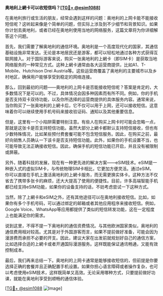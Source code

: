 **奥地利上網卡可以收短信吗？[[TG💪+ @esim1088](https://t.me/s/esim1088)]**

在奥地利旅行或生活的朋友，经常会遇到这样的问题：奥地利的上网卡能不能接收短信呢？这听起来像是个简单的问题，但实际上涉及到不少细节和背景知识。如果你计划去奥地利，或者已经在奥地利使用当地的网络服务，这篇文章将为你详细解答这个问题。

首先，我们需要了解奥地利的通信环境。奥地利是一个高度现代化的国家，其通信基础设施非常发达。无论是本地居民还是游客，都可以轻松地通过各种方式获得互联网接入。对于国际游客来说，购买一张奥地利的上網卡（即SIM卡）是获取当地网络服务的一种常见方式。这种上網卡通常由各大运营商提供，比如A1、T-Mobile、Hutchison Drei Austria等。这些运营商覆盖了奥地利的主要城市以及乡村地区，确保用户能够享受到稳定的网络连接。

那么，回到最初的问题——奥地利的上网卡是否能接收短信呢？答案是肯定的，大多数情况下是可以的。不过，具体情况会因多种因素而有所不同。例如，你的手机是否支持双卡双待功能，以及你所选择的运营商提供的具体服务内容。通常来说，当你购买了一张奥地利的上網卡后，它不仅可以用于上网，还可以接收短信。这意味着你可以继续使用手机号码来接收验证码、通知以及其他重要信息。

但是，这里有一个小陷阱需要特别注意。有些人在购买上网卡时可能会忽略一点，那就是这张卡是否支持短信功能。虽然大部分上網卡都默认支持短信接收，但也有少数特殊情况，比如某些预付费套餐可能不包含短信服务。因此，在购买之前，最好向销售人员确认一下该卡是否支持短信功能。此外，如果你的手机设置不当，也可能导致无法正确接收短信。因此，确保手机的短信功能已开启，并且没有被限制或屏蔽。

另外，随着科技的发展，现在有一种更先进的解决方案——eSIM技术。eSIM是一种嵌入式的虚拟SIM卡，与传统物理SIM卡相比，它更加方便灵活。通过eSIM，你可以直接在手机上激活奥地利的上網卡服务，而无需更换实体卡。这种方法不仅省去了携带多张卡的麻烦，还大大提高了使用的便捷性。目前，许多高端智能手机都已经支持eSIM功能，如果你的设备支持的话，不妨考虑尝试一下这种方式。

当然，除了上網卡和eSIM之外，还有其他途径可以在奥地利接收短信。比如，如果你有多个手机号码，可以通过绑定的邮箱或者其他应用程序来接收短信。例如，Google Voice、WhatsApp等应用都提供了类似的短信转发功能，这在一定程度上也能满足你的需求。

说到这里，不得不提一下奥地利的通信资费情况。与其他欧洲国家类似，奥地利的通信费用相对较高。尤其是对于外国游客而言，如果不提前做好准备，可能会因为漫游费而承担不必要的开支。因此，建议大家在出发前就规划好自己的通信方案，比如选择合适的上網卡或者开通国际漫游服务。这样既能保证通讯畅通，又能有效控制成本。

最后，我们再来总结一下。奥地利的上网卡通常是能够接收短信的，但前提是你要选择正确的套餐并且正确配置手机设置。如果你担心语言障碍或者操作复杂，也可以考虑使用eSIM技术，这样既简单又高效。无论采用哪种方式，只要提前做好功课，就能在奥地利享受到顺畅的通信体验。

[[TG💪+ @esim1088](https://t.me/s/esim1088) ![Image](https://i.postimg.cc/4NQfJmqS/Snipaste-2025-05-13-00-14-12.png)]